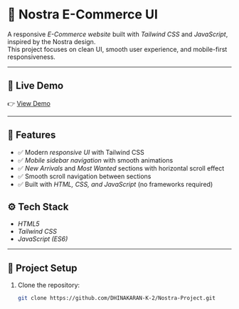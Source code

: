 # 🛒 Nostra E-Commerce UI

A responsive *E-Commerce website* built with *Tailwind CSS* and *JavaScript*, inspired by the Nostra design.  
This project focuses on clean UI, smooth user experience, and mobile-first responsiveness.

---

## 🚀 Live Demo
👉 [View Demo](https://dhinakaran-k-2.github.io/Nostra-Project/)

---

## 📌 Features
- ✅ Modern *responsive UI* with Tailwind CSS  
- ✅ *Mobile sidebar navigation* with smooth animations  
- ✅ *New Arrivals* and *Most Wanted* sections with horizontal scroll effect  
- ✅ Smooth scroll navigation between sections  
- ✅ Built with *HTML, CSS, and JavaScript* (no frameworks required)  

## ⚙ Tech Stack
- *HTML5*  
- *Tailwind CSS*  
- *JavaScript (ES6)*  

---

## 📂 Project Setup
1. Clone the repository:
   ```bash
   git clone https://github.com/DHINAKARAN-K-2/Nostra-Project.git 
